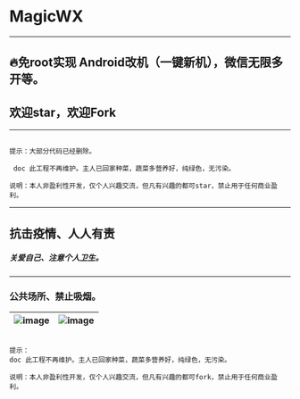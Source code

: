 # MagicWX

***

## 🔥免root实现 Android改机（一键新机），微信无限多开等。

## 欢迎star，欢迎Fork

***

``` nginx

提示：大部分代码已经删除。

 doc 此工程不再维护。主人已回家种菜，蔬菜多营养好，纯绿色，无污染。

说明：本人非盈利性开发，仅个人兴趣交流，但凡有兴趣的都可star，禁止用于任何商业盈利。

``` 

---


## 抗击疫情、人人有责

##### 关爱自己、注意个人卫生。

___

### 公共场所、禁止吸烟。


| ![image](https://img-blog.csdnimg.cn/20200319191809959.jpg) | ![image](https://img-blog.csdnimg.cn/20200324103336571.png) |
| ---- | ---- |




``` nginx

提示：
doc 此工程不再维护。主人已回家种菜，蔬菜多营养好，纯绿色，无污染。

说明：本人非盈利性开发，仅个人兴趣交流，但凡有兴趣的都可fork，禁止用于任何商业盈利。

```



